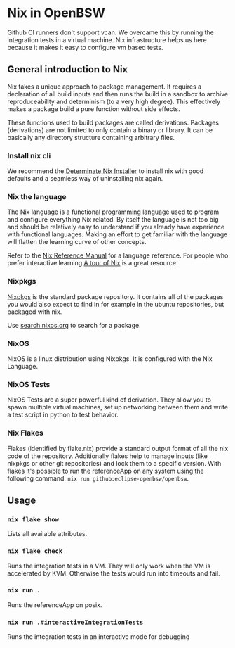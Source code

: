 # Nix in OpenBSW

Github CI runners don't support vcan. We overcame this by running the integration tests in a virtual machine. Nix infrastructure helps us here because it makes it easy to configure vm based tests.

## General introduction to Nix

Nix takes a unique approach to package management. It requires a declaration of all build inputs and then runs the build in a sandbox to archive reproduceability and determinism (to a very high degree). This effectively makes a package build a pure function without side effects.

These functions used to build packages are called derivations. Packages (derivations) are not limited to only contain a binary or library. It can be basically any directory structure containing arbitrary files.

### Install nix cli

We recommend the [Determinate Nix Installer](https://github.com/DeterminateSystems/nix-installer) to install nix with good defaults and a seamless way of uninstalling nix again.

### Nix the language

The Nix language is a functional programming language used to program and configure everything Nix related. By itself the language is not too big and should be relatively easy to understand if you already have experience with functional languages.
Making an effort to get familiar with the language will flatten the learning curve of other concepts.

Refer to the [Nix Reference Manual](https://nix.dev/manual/nix/2.25/language/) for a language reference.
For people who prefer interactive learning [A tour of Nix](https://nixcloud.io/tour/) is a great resource.

### Nixpkgs

[Nixpkgs](https://github.com/NixOS/nixpkgs) is the standard package repository. It contains all of the packages you would also expect to find in for example in the ubuntu repositories, but packaged with nix.

Use [search.nixos.org](https://search.nixos.org) to search for a package.

### NixOS

NixOS is a linux distribution using Nixpkgs. It is configured with the Nix Language.

### NixOS Tests

NixOS Tests are a super powerful kind of derivation. They allow you to spawn multiple virtual machines, set up networking between them and write a test script in python to test behavior.

### Nix Flakes

Flakes (identified by flake.nix) provide a standard output format of all the nix code of the repository. Additionally flakes help to manage inputs (like nixpkgs or other git repositories) and lock them to a specific version.
With flakes it's possible to run the referenceApp on any system using the following command: `nix run github:eclipse-openbsw/openbsw`.

## Usage

### `nix flake show`

Lists all available attributes.

### `nix flake check`

Runs the integration tests in a VM. They will only work when the VM is accelerated by KVM. Otherwise the tests would run into timeouts and fail.

### `nix run .`

Runs the referenceApp on posix.

### `nix run .#interactiveIntegrationTests`

Runs the integration tests in an interactive mode for debugging

